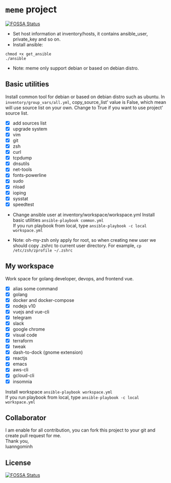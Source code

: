 # `meme` project
[![FOSSA Status](https://app.fossa.io/api/projects/git%2Bgithub.com%2Fluanngominh%2Fmeme.svg?type=shield)](https://app.fossa.io/projects/git%2Bgithub.com%2Fluanngominh%2Fmeme?ref=badge_shield)

* Set host information at inventory/hosts, it contains ansible_user, private_key and so on.
* Install ansible: 
```shell
chmod +x get_ansible
./ansible
```
* Note: meme only support debian or based on debian distro.
## Basic utilities

Install common tool for debian or based on debian distro such as ubuntu.
In `inventory/group_vars/all.yml`, copy_source_list' value is False, which mean will use source list on your own. Change to True if you want to use project' source list.
- [x] add sources list
- [x] upgrade system 
- [x] vim
- [x] git
- [x] zsh
- [x] curl
- [x] tcpdump
- [x] dnsutils
- [x] net-tools
- [x] fonts-powerline
- [x] sudo
- [x] nload
- [x] ioping
- [x] sysstat
- [x] speedtest

* Change ansible user at inventory/workspace/workspace.yml
Install basic utilities
`ansible-playbook common.yml`<br>
If you run playbook from local, type `ansible-playbook -c local workspace.yml`

* Note: oh-my-zsh only apply for root, so when creating new user we should copy .zshrc to current user directory. For example, `cp /etc/zsh/zprofile ~/.zshrc`
## My workspace
Work space for golang developer, devops, and frontend vue.
- [x] alias some command
- [x] golang
- [x] docker and docker-compose
- [x] nodejs v10
- [x] vuejs and vue-cli
- [x] telegram
- [x] slack
- [x] google chrome
- [x] visual code
- [x] terraform
- [x] tweak
- [x] dash-to-dock (gnome extension)
- [x] reactjs
- [x] emacs
- [x] aws-cli
- [x] gcloud-cli
- [x] insomnia

Install workspace
`ansible-playbook workspace.yml`<br>
If you run playbook from local, type `ansible-playbook -c local workspace.yml`
## Collaborator
I am enable for all contribution, you can fork this project to your git and create pull request for me.
<br>Thank you,
<br>luanngominh


## License
[![FOSSA Status](https://app.fossa.io/api/projects/git%2Bgithub.com%2Fluanngominh%2Fmeme.svg?type=large)](https://app.fossa.io/projects/git%2Bgithub.com%2Fluanngominh%2Fmeme?ref=badge_large)